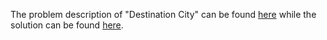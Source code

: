 The problem description of "Destination City" can be found [here](https://leetcode.com/problems/destination-city/) while the solution can be found [here](https://github.com/aurimas13/Solutions-To-Problems/blob/main/LeetCode/Java%20Solutions/Destination%20City/destination.java).
